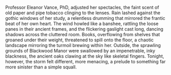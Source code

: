 Professor Eleanor Vance, PhD, adjusted her spectacles, the faint scent of old paper and pipe tobacco clinging to the lenses.  Rain lashed against the gothic windows of her study, a relentless drumming that mirrored the frantic beat of her own heart.  The wind howled like a banshee, rattling the loose panes in their ancient frames, and the flickering gaslight cast long, dancing shadows across the cluttered room.  Books, overflowing from shelves that groaned under their weight, threatened to spill onto the floor, a chaotic landscape mirroring the turmoil brewing within her.  Outside, the sprawling grounds of Blackwood Manor were swallowed by an impenetrable, inky blackness, the ancient oaks clawing at the sky like skeletal fingers.  Tonight, however, the storm felt different, more menacing, a prelude to something far more sinister than a simple squall.
